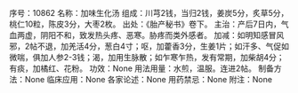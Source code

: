 序号：10862
名称：加味生化汤
组成：川芎2钱，当归2钱，姜炭5分，炙草5分，桃仁10粒，陈皮3分，大枣2枚。
出处：《胎产秘书》卷下。
主治：产后7日内，气血两虚，阴阳不和，致发热头疼、恶寒。胁疼而类外感者。
加减：如明知感冒风邪，2帖不退，加羌活4分，葱白4寸；呕，加藿香3分，生姜1片；如汗多、气促如微喘，俱加人参2-3钱；渴，加用生脉散；如乍寒乍热，发有常期，加柴胡4分；有痰，加橘红、花粉。
功效：None
用法用量：水煎，温服。连进2帖。
制备方法：None
临床应用：None
各家论述：None
用药禁忌：None
附注：None
